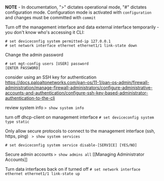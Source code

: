 **NOTE** - In documentation, ">" dictates operational mode, "#" dictates configuration mode. Configuration mode is activated with `configuration` and changes must be committed with `commit`

Turn off the management interface and data external interface temporarily - you don't know who's accessing it
CLI:
```
# set deviceconfig system permitted-ip 127.0.0.1
# set network interface ethernet ethernet1/1 link-state down
```

Change the admin password
```
# set mgt-config users [USER] password 
[ENTER PASSWORD]
```
consider using an SSH key for authentication
https://docs.paloaltonetworks.com/pan-os/11-1/pan-os-admin/firewall-administration/manage-firewall-administrators/configure-administrative-accounts-and-authentication/configure-ssh-key-based-administrator-authentication-to-the-cli

review system info
`> show system info`

turn off dhcp-client on management interface
`# set deviceconfig system type static`

Only allow secure protocols to connect to the management interface (ssh, https, ping)
` > show system services`
```
# set deviceconfig system service disable-[SERVICE] [YES/NO]
```

Secure admin accounts
`> show admins all`
[[Managing Administrator Accounts]]

Turn data interfaces back on if turned off
`# set network interface ethernet ethernet1/1 link-state up`

